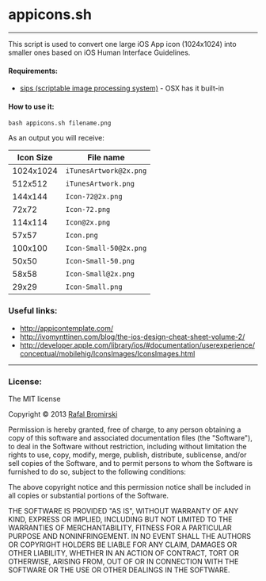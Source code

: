 # appicons.sh

---


This script is used to convert one large iOS App icon (1024x1024) into smaller ones based on iOS Human Interface Guidelines.

#### Requirements:

- [sips (scriptable image processing system)](https://developer.apple.com/library/mac/#documentation/Darwin/Reference/ManPages/man1/sips.1.html) - OSX has it built-in

#### How to use it:

	bash appicons.sh filename.png

As an output you will receive:

| Icon Size     | File name               |
| ------------- | ----------------------- |
| 1024x1024     | `iTunesArtwork@2x.png`  |
| 512x512       | `iTunesArtwork.png`     |
| 144x144       | `Icon-72@2x.png`        |
| 72x72         | `Icon-72.png`           |
| 114x114       | `Icon@2x.png`           |
| 57x57         | `Icon.png`              |
| 100x100       | `Icon-Small-50@2x.png`  |
| 50x50         | `Icon-Small-50.png`     |
| 58x58         | `Icon-Small@2x.png`     |
| 29x29         | `Icon-Small.png`        |

### Useful links:

- <http://appicontemplate.com/>
- <http://ivomynttinen.com/blog/the-ios-design-cheat-sheet-volume-2/>
- <http://developer.apple.com/library/ios/#documentation/userexperience/conceptual/mobilehig/IconsImages/IconsImages.html>


---

### License:

The MIT license

Copyright &copy; 2013 [Rafal Bromirski](http://paranoida.com)

Permission is hereby granted, free of charge, to any person obtaining a copy of this software and associated documentation files (the "Software"), to deal in the Software without restriction, including without limitation the rights to use, copy, modify, merge, publish, distribute, sublicense, and/or sell copies of the Software, and to permit persons to whom the Software is furnished to do so, subject to the following conditions:

The above copyright notice and this permission notice shall be included in all copies or substantial portions of the Software.

THE SOFTWARE IS PROVIDED "AS IS", WITHOUT WARRANTY OF ANY KIND, EXPRESS OR IMPLIED, INCLUDING BUT NOT LIMITED TO THE WARRANTIES OF MERCHANTABILITY, FITNESS FOR A PARTICULAR PURPOSE AND NONINFRINGEMENT. IN NO EVENT SHALL THE AUTHORS OR COPYRIGHT HOLDERS BE LIABLE FOR ANY CLAIM, DAMAGES OR OTHER LIABILITY, WHETHER IN AN ACTION OF CONTRACT, TORT OR OTHERWISE, ARISING FROM, OUT OF OR IN CONNECTION WITH THE SOFTWARE OR THE USE OR OTHER DEALINGS IN THE SOFTWARE.
